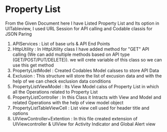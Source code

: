 # Property List 

From the Given Document here I have Listed Property List and Its option in UITableview, I used URL Session for API calling and Codable classis for JSON Paring

1) APIServices : List of base urls & API End Points
2) HttpUtility : In HttpUtility class I have added method for "GET" API calling (We can add multiple methods based on API type (GET/POST/PUT/DELETE)).  we will crete variable of this class so we can use this get method
3) PropertyListModel : Created Codables Model calsses to store API Data
4) Exclusion : This structure will store the list of excusion data and with the help of we can check exclusion data conditions
5) PropertyListViewModel : Its View Model calss of Property List in which all the Operations related to Property List
6) PropertyListController : In this Class it Intracts with View and Model and related Operations with the help of view model object
7) PropertyListTableViewCell : List view cell used for header title and options
8) UIViewController+Extention :  In this file created extension of UIViewcontroller & UIView for Activity Indicator and Global Alert view



